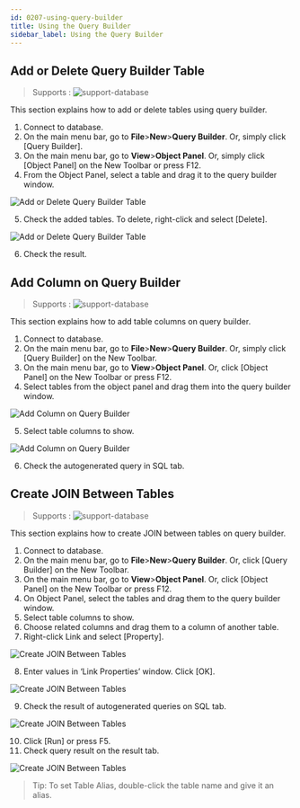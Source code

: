 ```yaml
---
id: 0207-using-query-builder
title: Using the Query Builder
sidebar_label: Using the Query Builder
---
```


## Add or Delete Query Builder Table
> Supports :
> ![support-database](<http://www.sqlgate.com/docs-badge/oracle,mysql,mariadb,postgresql,sqlserver,db2,tibero,cubrid>)

This section explains how to add or delete tables using query builder.

1. Connect to database.
2. On the main menu bar, go to **File**>**New**>**Query Builder**. Or, simply click [Query Builder].
3. On the main menu bar, go to **View**>**Object Panel**. Or, simply click [Object Panel] on the New Toolbar or press F12.
4. From the Object Panel, select a table and drag it to the query builder window.

![Add or Delete Query Builder Table](https://resource.sqlgate.com/resource/captures/query-builder/queryBuilder-add-delete-table-01.png)

5. Check the added tables. To delete, right-click and select [Delete].

![Add or Delete Query Builder Table](https://resource.sqlgate.com/resource/captures/query-builder/queryBuilder-add-delete-table-02.png)

6. Check the result.


## Add Column on Query Builder
> Supports :
> ![support-database](<http://www.sqlgate.com/docs-badge/oracle,mysql,mariadb,postgresql,sqlserver,db2,tibero,cubrid>)

This section explains how to add table columns on query builder.

1. Connect to database.
2. On the main menu bar, go to **File**>**New**>**Query Builder**. Or, simply click [Query Builder] on the New Toolbar.
3. On the main menu bar, go to **View**>**Object Panel**. Or, click [Object Panel] on the New Toolbar or press F12.
4. Select tables from the object panel and drag them into the query builder window.

![Add Column on Query Builder](https://resource.sqlgate.com/resource/captures/query-builder/queryBuilder-add-column-01.png)

5. Select table columns to show.

![Add Column on Query Builder](https://resource.sqlgate.com/resource/captures/query-builder/queryBuilder-add-column-02.png)

6. Check the autogenerated query in SQL tab.



## Create JOIN Between Tables
> Supports :
> ![support-database](<http://www.sqlgate.com/docs-badge/oracle,mysql,mariadb,postgresql,sqlserver,db2,tibero,cubrid>)

This section explains how to create JOIN between tables on query builder.

1. Connect to database.
2. On the main menu bar, go to **File**>**New**>**Query Builder**. Or, click [Query Builder] on the New Toolbar.
3. On the main menu bar, go to **View**>**Object Panel**. Or, click [Object Panel] on the New Toolbar or press F12.
4. On Object Panel, select the tables and drag them to the query builder window.
5. Select table columns to show.
6. Choose related columns and drag them to a column of another table.
7. Right-click Link and select [Property].

![Create JOIN Between Tables](https://resource.sqlgate.com/resource/captures/query-builder/queryBuilder-create-join-01.png)

8. Enter values in ‘Link Properties’ window. Click [OK].

![Create JOIN Between Tables](https://resource.sqlgate.com/resource/captures/query-builder/queryBuilder-create-join-02.png)

9. Check the result of autogenerated queries on SQL tab.

![Create JOIN Between Tables](https://resource.sqlgate.com/resource/captures/query-builder/queryBuilder-create-join-03.png)

10. Click [Run] or press F5.
11. Check query result on the result tab.

![Create JOIN Between Tables](https://resource.sqlgate.com/resource/captures/query-builder/queryBuilder-create-join-04.png)

> Tip: To set Table Alias, double-click the table name and give it an alias.